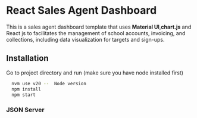 # React Sales Agent Dashboard
This is a  sales agent dashboard template that uses **Material UI**,**chart.js** and React js to facilitates the management of school accounts, invoicing, and collections, including data visualization for targets and sign-ups.


## Installation

Go to project directory and run (make sure you have node installed first)

```bash
  nvm use v20 --  Node version
  npm install
  npm start
```

### JSON Server
```

```